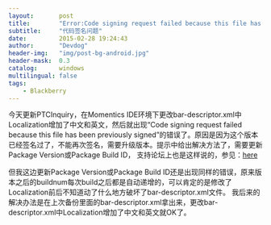 ```yaml
---
layout:       post
title:        "Error:Code signing request failed because this file has been previously signed"
subtitle:     "代码签名问题"
date:         2015-02-28 19:24:43
author:       "Devdog"
header-img:   "img/post-bg-android.jpg"
header-mask:  0.3
catalog:      windows
multilingual: false
tags:
    - Blackberry
---
```



今天更新PTCInquiry，在Momentics IDE环境下更改bar-descriptor.xml中Localization增加了中文和英文，然后就出现“Code signing request failed because this file has been previously signed”的错误了。原因是因为这个版本已经签名过了，不能再次签名，需要升级版本。提示中给出解决方法了，需要更新Package Version或Package Build ID， 支持论坛上也是这样说的，参见：[here](http://supportforums.blackberry.com/t5/Testing-and-Deployment/Code-signing-request-failed-because-this-file-has-been/ta-p/798291)

但我这边更新Package Version或Package Build ID还是出现同样的错误，原来版本之后的buildnum每次build之后都是自动递增的，可以肯定的是修改了Localization前后不知道动了什么地方破坏了bar-descriptor.xml文件。 我后来的解决办法是在上次备份里面的bar-descriptor.xml拿出来，更改bar-descriptor.xml中Localization增加了中文和英文就OK了。
